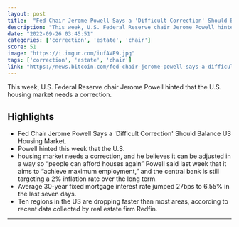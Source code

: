 ```yaml
---
layout: post
title:  "Fed Chair Jerome Powell Says a 'Difficult Correction' Should Balance US Housing Market"
description: "This week, U.S. Federal Reserve chair Jerome Powell hinted that the U.S. housing market needs a correction."
date: "2022-09-26 03:45:51"
categories: ['correction', 'estate', 'chair']
score: 51
image: "https://i.imgur.com/iufAVE9.jpg"
tags: ['correction', 'estate', 'chair']
link: "https://news.bitcoin.com/fed-chair-jerome-powell-says-a-difficult-correction-should-balance-us-housing-market/?utm_source=thecryptoapp"
---
```


This week, U.S. Federal Reserve chair Jerome Powell hinted that the U.S. housing market needs a correction.

## Highlights

- Fed Chair Jerome Powell Says a 'Difficult Correction' Should Balance US Housing Market.
- Powell hinted this week that the U.S.
- housing market needs a correction, and he believes it can be adjusted in a way so “people can afford houses again” Powell said last week that it aims to “achieve maximum employment,” and the central bank is still targeting a 2% inflation rate over the long term.
- Average 30-year fixed mortgage interest rate jumped 27bps to 6.55% in the last seven days.
- Ten regions in the US are dropping faster than most areas, according to recent data collected by real estate firm Redfin.

---
